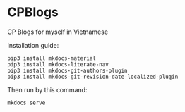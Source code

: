 # CPBlogs
CP Blogs for myself in Vietnamese

Installation guide:

```
pip3 install mkdocs-material
pip3 install mkdocs-literate-nav
pip3 install mkdocs-git-authors-plugin
pip3 install mkdocs-git-revision-date-localized-plugin
```

Then run by this command:
```
mkdocs serve
```
